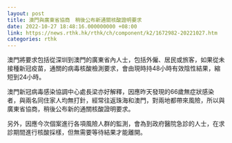 ```yaml
---
layout: post
title: 澳門與廣東省協商　稍後公布新通關核酸證明要求
date: 2022-10-27 18:48:16.000000000 +08:00
link: https://news.rthk.hk/rthk/ch/component/k2/1672982-20221027.htm
categories: rthk
---
```


澳門將要求包括從深圳到澳門的廣東省內人士，包括外僱、居民或旅客，如果從未接種新冠疫苗，通關的病毒核酸檢測要求，會由現時持48小時有效陰性結果，縮短到24小時。

澳門新冠病毒感染協調中心處長梁亦好解釋，因應昨天發現的66歲無症狀感染者，與兩名同住家人均無打針，經常往返珠海和澳門，對兩地都帶來風險，所以與廣東省協商，稍後公布新的通關核酸證明要求。

另外，因應今次個案進行各項風險人群的監測，會為到政府醫院急診的人士，在求診期間進行核酸採樣，但無需要等待結果才能離開。

